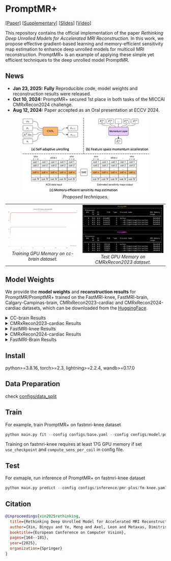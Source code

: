 # PromptMR+

[[Paper](https://www.ecva.net/papers/eccv_2024/papers_ECCV/papers/09565.pdf)] [[Supplementary](https://www.ecva.net/papers/eccv_2024/papers_ECCV/papers/09565-supp.pdf)] [[Slides](https://eccv.ecva.net/media/eccv-2024/Slides/1057_OoLoVIz.pdf)] [[Video](https://youtu.be/8h0LNcypqYk?si=jgxaDXqoKGm35P9g)]

This repository contains the official implementation of the paper *Rethinking Deep Unrolled Models for Accelerated MRI Reconstruction.* In this work, we propose effective gradient-based learning and memory-efficient sensitivity map estimation to enhance deep unrolled models for multicoil MRI reconstruction. PromptMR+ is an example of applying these simple yet efficient techniques to the deep unrolled model PromptMR.

## News

- **Jan 23, 2025:** **Fully** Reproducible code, model weights and reconstruction results were released.
- **Oct 10, 2024:** PromptMR+ secured 1st place in both tasks of the MICCAI CMRxRecon2024 challenge.
- **Aug 12, 2024:** Paper accepted as an Oral presentation at ECCV 2024.

<p align="center">
  <img src="assets/proposed.png" alt="Training GPU Memory on cc-brain dataset" width="400" />
  <br><em>Proposed techniques.</em>
</p>

<table>
  <tr>
    <td align="center">
      <img src="assets/gpu_mem_train_cc_brain.png" alt="Training GPU Memory on cc-brain dataset" width="400" />
      <br><em>Training GPU Memory on cc-brain dataset.</em>
    </td>
    <td align="center">
      <img src="assets/gpu_mem_test_cmr23.png" alt="Test GPU Memory on CMRxRecon2023 dataset" width="400" />
      <br><em>Test GPU Memory on CMRxRecon2023 dataset.</em>
    </td>
  </tr>
</table>


## Model Weights

We provide the **model weights** and **reconstruction results** for PromptMR/PromptMR+ trained on the FastMRI-knee, FastMRI-brain, Calgary-Campinas-brain, CMRxRecon2023-cardiac and CMRxRecon2024-cardiac datasets, which can be downloaded from the [HuggingFace](https://huggingface.co/hellopipu/PromptMR/tree/main).

<details>
  <summary>CC-brain Results</summary>

| Model         | Cas. | Trained on | Training Acc | PSNR/SSIM 5x | PSNR/SSIM 10x |
| ------------- | ---- | ---------- | ------------ | ------------ | ------------- |
| `PromptMR`  | 12   | train      | 5x and 10x   | 36.98/0.9496 | 34.32/0.9302  |
| `PromptMR+` | 12   | train      | 5x and 10x   | 37.32/0.9516 | 34.87/0.9350  |

> Note: test result is on a subset of official val set (10/20), results are better than those reported in the paper.

</details>

<details>
  <summary>CMRxRecon2023-cardiac Results</summary>

| Model         | Cas. | Trained on | Training Acc   | Cine LAX<br />PSNR/SSIM 10x | Cine SAX<br />PSNR/SSIM 10x | Mapping T1w<br />PSNR/SSIM 10x | Mapping T2w<br />PSNR/SSIM 10x |
| ------------- | ---- | ---------- | -------------- | --------------------------- | --------------------------- | ------------------------------ | ------------------------------ |
| `PromptMR`  | 12   | train      | 4x, 8x and 10x | 38.28/0.9560                | 39.18/0.9615                | 38.99/0.9661                   | 37.21/0.9622                   |
| `PromptMR+` | 12   | train      | 4x, 8x and 10x | 39.13/0.9605                | 39.99/0.9658                | 40.37/0.9719                   | 38.22/0.9670                   |

> Note: test result is on the official validation set.

</details>

<details>
  <summary>FastMRI-knee Results</summary>

| Model         | Cas. | Trained on | Training Acc | NMSE/PSNR/SSIM 4x   | NMSE/PSNR/SSIM 8x   |
| ------------- | ---- | ---------- | ------------ | ------------------- | ------------------- |
| `PromptMR`  | 12   | train      | 4x and 8x    | 0.0051/39.71/0.9264 | 0.0080/37.78/0.8984 |
| `PromptMR+` | 12   | train      | 4x and 8x    | 0.0050/39.92/0.9276 | 0.0078/38.09/0.9012 |

> Note: test result is on a subset of official val set (100/199).

</details>

<details>
  <summary>CMRxRecon2024-cardiac Results</summary>

| Model         | Cas. | Trained on | Training Acc   | Task1 Avg<br />PSNR/SSIM | Task2 Avg<br />PSNR/SSIM |
| ------------- | ---- | ---------- | -------------- | ---------------------------- | ---------------------------- |
| `PromptMR`  | 12   | train      | 4x~24x | 38.28/0.9560                 | 39.18/0.9615                 |
| `PromptMR+` | 12   | train      | 4x~24x | 39.13/0.9605                 | 39.99/0.9658                 |

> Note: test result is on the split subset from the official training set (17%). (reported in the STACOM24 paper)

</details>

<details>
  <summary>FastMRI-Brain Results</summary>

| Model         | Cas. | Trained on | Training Acc | NMSE/PSNR/SSIM 4x   | NMSE/PSNR/SSIM 8x   |
| ------------- | ---- | ---------- | ------------ | ------------------- | ------------------- |
| `PromptMR`  | 12   | train+val  | 4x and 8x    | 0.0033/41.59/0.9609 | 0.0063/38.82/0.9465 |
| `PromptMR+` | 12   | train      | 4x and 8x    | 0.0031/41.84/0.9615 | 0.0055/39.46/0.9494 |

> Note: test result is on the official test set. (Not reported in the paper)

</details>

## Install

python>=3.8.16, torch>=2.3, lightning>=2.2.4, wandb>=0.17.0

## Data Preparation

check [configs/data_split](configs/data_split)

## Train

For example, train PromptMR+ on fastmri-knee dataset

```python
python main.py fit --config configs/base.yaml --config configs/model/pmr-plus.yaml --config configs/train/pmr-plus/fm-knee.yaml 
```

Training on fastmri-knee requires at least 17G GPU memory if set `use_checkpoint` and `compute_sens_per_coil` in config file.

## Test

For exmaple, run inference of PromptMR+ on fastmri-knee dataset

```python
python main.py predict --config configs/inference/pmr-plus/fm-knee.yaml
```

## Citation

```bibtex
@inproceedings{xin2025rethinking,
  title={Rethinking Deep Unrolled Model for Accelerated MRI Reconstruction},
  author={Xin, Bingyu and Ye, Meng and Axel, Leon and Metaxas, Dimitris N},
  booktitle={European Conference on Computer Vision},
  pages={164--181},
  year={2025},
  organization={Springer}
}
```
